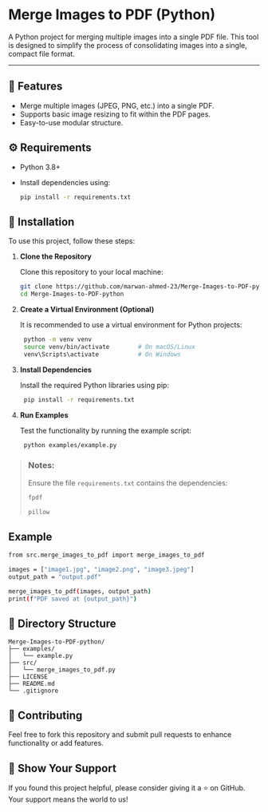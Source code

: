 # Merge Images to PDF (Python)

A Python project for merging multiple images into a single PDF file. This tool is designed to simplify the process of consolidating images into a single, compact file format.

---

## 🚀 Features
- Merge multiple images (JPEG, PNG, etc.) into a single PDF.
- Supports basic image resizing to fit within the PDF pages.
- Easy-to-use modular structure.

## ⚙️ Requirements

- Python 3.8+
- Install dependencies using:

    ```bash
    pip install -r requirements.txt
    ```

## 🔧 Installation

To use this project, follow these steps:

1. **Clone the Repository**
    
    Clone this repository to your local machine:  
    
    ```bash
    git clone https://github.com/marwan-ahmed-23/Merge-Images-to-PDF-python.git
    cd Merge-Images-to-PDF-python
    ```

2. **Create a Virtual Environment (Optional)**

    It is recommended to use a virtual environment for Python projects:
    
   ```bash
    python -m venv venv
    source venv/bin/activate        # On macOS/Linux
    venv\Scripts\activate           # On Windows
   ```

3. **Install Dependencies**

    Install the required Python libraries using pip:
    
   ```bash
    pip install -r requirements.txt
   ```

4. **Run Examples**

    Test the functionality by running the example script:
    
   ```bash
    python examples/example.py
   ```


>### Notes:
> Ensure the file `requirements.txt` contains the dependencies:
>    ```bash
>    fpdf
>    ```
>    ```bash
>    pillow
>    ```

## Example

```bash
from src.merge_images_to_pdf import merge_images_to_pdf

images = ["image1.jpg", "image2.png", "image3.jpeg"]
output_path = "output.pdf"

merge_images_to_pdf(images, output_path)
print(f"PDF saved at {output_path}")
```

## 📂 Directory Structure
```plaintext
Merge-Images-to-PDF-python/
├── examples/
│   └── example.py
├── src/
│   └── merge_images_to_pdf.py
├── LICENSE
├── README.md
└── .gitignore
```

## 🤝 Contributing

Feel free to fork this repository and submit pull requests to enhance functionality or add features.

## 🌟 Show Your Support

If you found this project helpful, please consider giving it a ⭐ on GitHub. Your support means the world to us!
